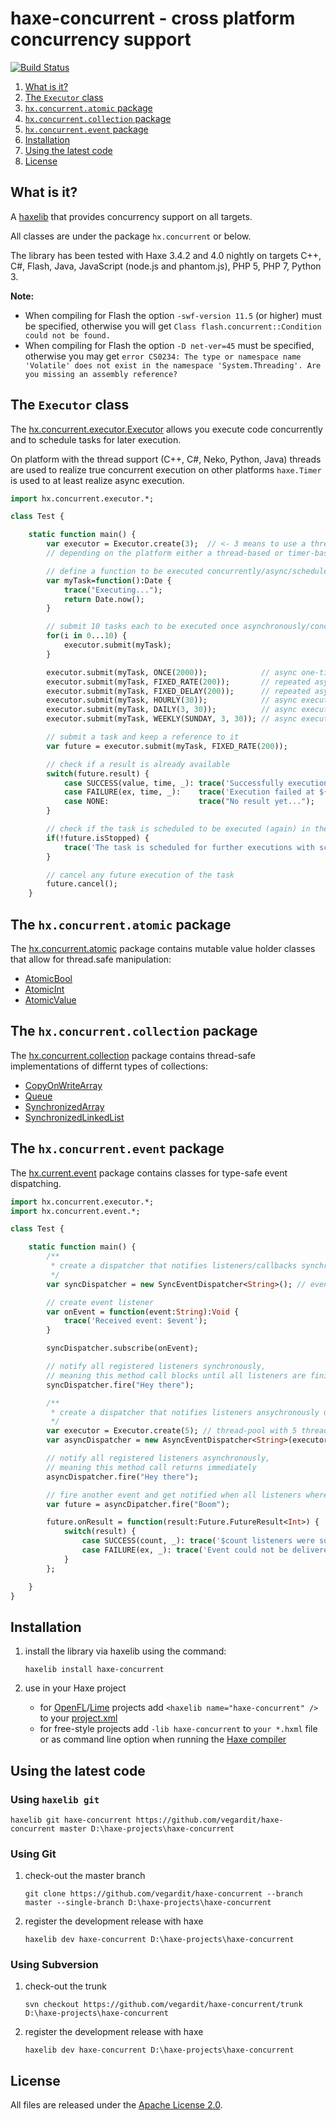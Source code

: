 # haxe-concurrent - cross platform concurrency support
[![Build Status](https://travis-ci.org/vegardit/haxe-concurrent.svg?branch=master)](https://travis-ci.org/vegardit/haxe-concurrent)

1. [What is it?](#what-is-it)
1. [The `Executor` class](#executor-class)
1. [`hx.concurrent.atomic` package](#atomic-package)
1. [`hx.concurrent.collection` package](#collection-package)
1. [`hx.concurrent.event` package](#event-package)
1. [Installation](#installation)
1. [Using the latest code](#latest)
1. [License](#license)


## <a name="what-is-it"></a>What is it?

A [haxelib](http://lib.haxe.org/documentation/using-haxelib/) that provides concurrency support on all targets.

All classes are under the package `hx.concurrent` or below.

The library has been tested with Haxe 3.4.2 and 4.0 nightly on targets C++, C#, Flash, Java, JavaScript (node.js and phantom.js),
PHP 5, PHP 7, Python 3.

**Note:**
* When compiling for Flash the option `-swf-version 11.5` (or higher) must be specified, otherwise you will get `Class flash.concurrent::Condition could not be found.`
* When compiling for Flash the option `-D net-ver=45` must be specified, otherwise you may get `error CS0234: The type or namespace name 'Volatile' does not exist in the namespace 'System.Threading'. Are you missing an assembly reference?`


## <a name="executor-class"></a>The `Executor` class

The [hx.concurrent.executor.Executor](https://github.com/vegardit/haxe-concurrent/blob/master/src/hx/concurrent/executor/Executor.hx) allows you execute code
concurrently and to schedule tasks for later execution.

On platform with the thread support (C++, C#, Neko, Python, Java) threads are used to realize true concurrent execution on
other platforms `haxe.Timer` is used to at least realize async execution.

```haxe
import hx.concurrent.executor.*;

class Test {

    static function main() {
        var executor = Executor.create(3);  // <- 3 means to use a thread pool of 3 threads on platforms that support threads
        // depending on the platform either a thread-based or timer-based implementation is returned

        // define a function to be executed concurrently/async/scheduled (return type can also be Void)
        var myTask=function():Date {
            trace("Executing...");
            return Date.now();
        }

        // submit 10 tasks each to be executed once asynchronously/concurrently as soon as possible
        for(i in 0...10) {
            executor.submit(myTask);
        }

        executor.submit(myTask, ONCE(2000));            // async one-time execution with a delay of 2 seconds
        executor.submit(myTask, FIXED_RATE(200));       // repeated async execution every 200ms
        executor.submit(myTask, FIXED_DELAY(200));      // repeated async execution 200ms after the last execution
        executor.submit(myTask, HOURLY(30));            // async execution 30min after each full hour
        executor.submit(myTask, DAILY(3, 30));          // async execution daily at 3:30
        executor.submit(myTask, WEEKLY(SUNDAY, 3, 30)); // async execution sundays at 3:30

        // submit a task and keep a reference to it
        var future = executor.submit(myTask, FIXED_RATE(200));

        // check if a result is already available
        switch(future.result) {
            case SUCCESS(value, time, _): trace('Successfully execution at ${Date.fromTime(time)} with result: $value');
            case FAILURE(ex, time, _):    trace('Execution failed at ${Date.fromTime(time)} with exception: $ex');
            case NONE:                    trace("No result yet...");
        }

        // check if the task is scheduled to be executed (again) in the future
        if(!future.isStopped) {
            trace('The task is scheduled for further executions with schedule: ${future.schedule}');
        }

        // cancel any future execution of the task
        future.cancel();
    }
```


## <a name="atomic-package"></a>The `hx.concurrent.atomic` package

The [hx.concurrent.atomic](https://github.com/vegardit/haxe-concurrent/blob/master/src/hx/concurrent/atomic) package contains mutable value holder classes that allow for thread.safe manipulation:

* [AtomicBool](https://github.com/vegardit/haxe-concurrent/blob/master/src/hx/concurrent/atomic/AtomicBool.hx)
* [AtomicInt](https://github.com/vegardit/haxe-concurrent/blob/master/src/hx/concurrent/atomic/AtomicInt.hx)
* [AtomicValue](https://github.com/vegardit/haxe-concurrent/blob/master/src/hx/concurrent/atomic/AtomicValue.hx)


## <a name="collection-package"></a>The `hx.concurrent.collection` package

The [hx.concurrent.collection](https://github.com/vegardit/haxe-concurrent/blob/master/src/hx/concurrent/collection) package contains thread-safe implementations of differnt types of collections:

* [CopyOnWriteArray](https://github.com/vegardit/haxe-concurrent/blob/master/src/hx/concurrent/collection/CopyOnWriteArray.hx)
* [Queue](https://github.com/vegardit/haxe-concurrent/blob/master/src/hx/concurrent/collection/Queue.hx)
* [SynchronizedArray](https://github.com/vegardit/haxe-concurrent/blob/master/src/hx/concurrent/collection/SynchronizedArray.hx)
* [SynchronizedLinkedList](https://github.com/vegardit/haxe-concurrent/blob/master/src/hx/concurrent/collection/SynchronizedLinkedList.hx)


## <a name="event-package"></a>The `hx.concurrent.event` package

The [hx.current.event](https://github.com/vegardit/haxe-concurrent/blob/master/src/hx/concurrent/event) package contains classes for type-safe event dispatching.

```haxe
import hx.concurrent.executor.*;
import hx.concurrent.event.*;

class Test {

    static function main() {
        /**
         * create a dispatcher that notifies listeners/callbacks synchronously in the current thread
         */
        var syncDispatcher = new SyncEventDispatcher<String>(); // events are of type string

        // create event listener
        var onEvent = function(event:String):Void {
            trace('Received event: $event');
        }

        syncDispatcher.subscribe(onEvent);

        // notify all registered listeners synchronously,
        // meaning this method call blocks until all listeners are finished executing
        syncDispatcher.fire("Hey there");

        /**
         * create a dispatcher that notifies listeners ansychronously using an execturo
         */
        var executor = Executor.create(5); // thread-pool with 5 threads
        var asyncDispatcher = new AsyncEventDispatcher<String>(executor);

        // notify all registered listeners asynchronously,
        // meaning this method call returns immediately
        asyncDispatcher.fire("Hey there");

        // fire another event and get notified when all listeners where notified
        var future = asyncDipatcher.fire("Boom");

        future.onResult = function(result:Future.FutureResult<Int>) {
            switch(result) {
                case SUCCESS(count, _): trace('$count listeners were successfully notified');
                case FAILURE(ex, _): trace('Event could not be delivered because of: $ex');
            }
        };

    }
}
```


## <a name="installation"></a>Installation

1. install the library via haxelib using the command:
    ```
    haxelib install haxe-concurrent
    ```

2. use in your Haxe project

   * for [OpenFL](http://www.openfl.org/)/[Lime](https://github.com/openfl/lime) projects add `<haxelib name="haxe-concurrent" />` to your [project.xml](http://www.openfl.org/documentation/projects/project-files/xml-format/)
   * for free-style projects add `-lib haxe-concurrent`  to `your *.hxml` file or as command line option when running the [Haxe compiler](http://haxe.org/manual/compiler-usage.html)


## <a name="latest"></a>Using the latest code

### Using `haxelib git`

```
haxelib git haxe-concurrent https://github.com/vegardit/haxe-concurrent master D:\haxe-projects\haxe-concurrent
```

###  Using Git

1. check-out the master branch
    ```
    git clone https://github.com/vegardit/haxe-concurrent --branch master --single-branch D:\haxe-projects\haxe-concurrent
    ```

2. register the development release with haxe
    ```
    haxelib dev haxe-concurrent D:\haxe-projects\haxe-concurrent
    ```

###  Using Subversion

1. check-out the trunk
    ```
    svn checkout https://github.com/vegardit/haxe-concurrent/trunk D:\haxe-projects\haxe-concurrent
    ```

2. register the development release with haxe
    ```
    haxelib dev haxe-concurrent D:\haxe-projects\haxe-concurrent
    ```


## <a name="license"></a>License

All files are released under the [Apache License 2.0](https://github.com/vegardit/haxe-concurrent/blob/master/LICENSE.txt).
